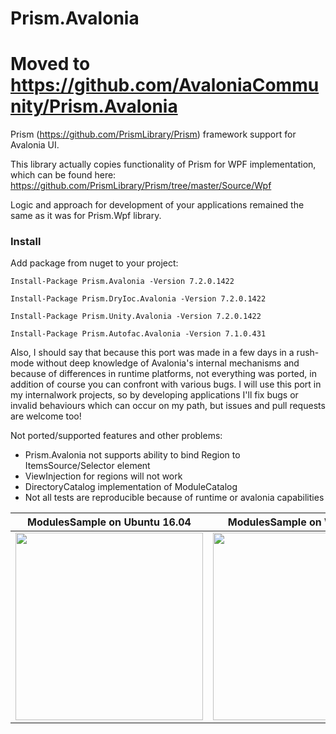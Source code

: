 # Prism.Avalonia

# Moved to https://github.com/AvaloniaCommunity/Prism.Avalonia

Prism (https://github.com/PrismLibrary/Prism) framework support for Avalonia UI.

This library actually copies functionality of Prism for WPF implementation, which can be found here:
https://github.com/PrismLibrary/Prism/tree/master/Source/Wpf
  
Logic and approach for development of your applications remained the same as it was for Prism.Wpf library. 

### Install
Add package from nuget to your project:

```
Install-Package Prism.Avalonia -Version 7.2.0.1422
```

```
Install-Package Prism.DryIoc.Avalonia -Version 7.2.0.1422
```

```
Install-Package Prism.Unity.Avalonia -Version 7.2.0.1422
```

```
Install-Package Prism.Autofac.Avalonia -Version 7.1.0.431
```

Also, I should say that because this port was made in a few days in a rush-mode without deep knowledge
of Avalonia's internal mechanisms and because of differences in runtime platforms, not everything was 
ported, in addition of course you can confront with various bugs. 
I will use this port in my internalwork projects, so by developing applications I'll fix bugs 
or invalid behaviours which can occur on my path, but issues and pull requests are welcome too!

Not ported/supported features and other problems:
- Prism.Avalonia not supports ability to bind Region to ItemsSource/Selector element
- ViewInjection for regions will not work
- DirectoryCatalog implementation of ModuleCatalog
- Not all tests are reproducible because of runtime or avalonia capabilities

| ModulesSample on Ubuntu 16.04 | ModulesSample on Windows 10 |
|---|---|
| <img width='300' src='https://i.imgur.com/DkwcIkR.png'></a> | <img width='300' src='https://i.imgur.com/IKI87pv.png'></a> |

